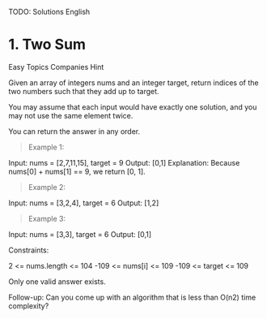 TODO: Solutions English

# 1. Two Sum

Easy Topics Companies Hint

Given an array of integers nums and an integer target, return indices of the two numbers such that they add up to target.

You may assume that each input would have exactly one solution, and you may not use the same element twice.

You can return the answer in any order.

> Example 1:

Input: nums = [2,7,11,15], target = 9
Output: [0,1]
Explanation: Because nums[0] + nums[1] == 9, we return [0, 1].

> Example 2:

Input: nums = [3,2,4], target = 6
Output: [1,2]

> Example 3:

Input: nums = [3,3], target = 6
Output: [0,1]
 

Constraints:

2 <= nums.length <= 104
-109 <= nums[i] <= 109
-109 <= target <= 109

Only one valid answer exists.
 

Follow-up: Can you come up with an algorithm that is less than O(n2) time complexity?
